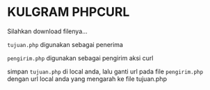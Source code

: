 # KULGRAM PHPCURL

Silahkan download filenya...

`tujuan.php` digunakan sebagai penerima

`pengirim.php` digunakan sebagai pengirim aksi curl



simpan `tujuan.php` di local anda,
lalu ganti url pada file `pengirim.php` dengan url local anda yang mengarah ke file tujuan.php
